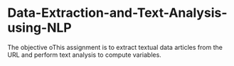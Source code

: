 # Data-Extraction-and-Text-Analysis-using-NLP
The objective oThis assignment is to extract textual data articles from the URL and perform text analysis to compute variables.
